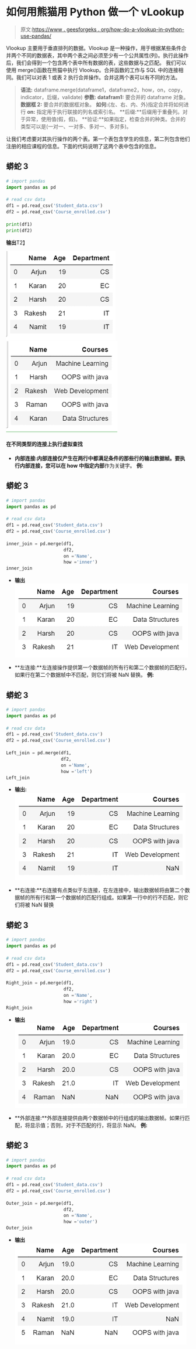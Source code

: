 # 如何用熊猫用 Python 做一个 vLookup

> 原文:[https://www . geesforgeks . org/how-do-a-vlookup-in-python-use-pandas/](https://www.geeksforgeeks.org/how-to-do-a-vlookup-in-python-using-pandas/)

Vlookup 主要用于垂直排列的数据。Vlookup 是一种操作，用于根据某些条件合并两个不同的数据表，其中两个表之间必须至少有一个公共属性(列)。执行此操作后，我们会得到一个包含两个表中所有数据的表，这些数据与之匹配。
我们可以使用 merge()函数在熊猫中执行 Vlookup。合并函数的工作与 SQL 中的连接相同。我们可以对表 1 或表 2 执行合并操作。合并这两个表可以有不同的方法。

> **语法:** dataframe.merge(dataframe1，dataframe2，how，on，copy，indicator，后缀，validate)
> **参数:**
> **datafram1:** 要合并的 dataframe 对象。
> **数据框 2:** 要合并的数据框对象。
> **如何:**{左、右、内、外}指定合并将如何进行
> **on:** 指定用于执行联接的列名或索引名。
> **后缀:**后缀用于重叠列。对于异常，使用值(假，假)。
> **验证:**如果指定，检查合并的种类。合并的类型可以是(一对一、一对多、多对一、多对多)。

让我们考虑要对其执行操作的两个表。第一个表包含学生的信息，第二列包含他们注册的相应课程的信息。下面的代码说明了这两个表中包含的信息。

## 蟒蛇 3

```py
# import pandas
import pandas as pd

# read csv data
df1 = pd.read_csv('Student_data.csv')
df2 = pd.read_csv('Course_enrolled.csv')

print(df1)
print(df2)
```

**输出**T2】

![](img/164e8c95612c53de23b4512d13132a17.png) ![](img/4e0538fa13ff07e3faae4d8ec55cd0c7.png)

#### 在不同类型的连接上执行虚拟查找

*   **内部连接:**内部连接仅产生在两行中都满足条件的那些行的输出数据帧。要执行内部连接，您可以在 how 中指定**内部**作为关键字。
    **例:**

## 蟒蛇 3

```py
# import pandas
import pandas as pd

# read csv data
df1 = pd.read_csv('Student_data.csv')
df2 = pd.read_csv('Course_enrolled.csv')

inner_join = pd.merge(df1, 
                      df2, 
                      on ='Name', 
                      how ='inner')
inner_join
```

*   **输出**
    ![](img/fc7526f2d5bb409704135f463703afe4.png)

*   **左连接:**左连接操作提供第一个数据帧的所有行和第二个数据帧的匹配行。如果行在第二个数据帧中不匹配，则它们将被 NaN 替换。
    **例:**

## 蟒蛇 3

```py
# import pandas
import pandas as pd

# read csv data
df1 = pd.read_csv('Student_data.csv')
df2 = pd.read_csv('Course_enrolled.csv')

Left_join = pd.merge(df1, 
                     df2, 
                     on ='Name', 
                     how ='left')
Left_join
```

*   **输出:**
    ![](img/7bd45ab2a5a4361e6a4eccd317e280a2.png)

*   **右连接:**右连接有点类似于左连接，在左连接中，输出数据帧将由第二个数据帧的所有行和第一个数据帧的匹配行组成。如果第一行中的行不匹配，则它们将被 NaN
    替换

## 蟒蛇 3

```py
# import pandas
import pandas as pd

# read csv data
df1 = pd.read_csv('Student_data.csv')
df2 = pd.read_csv('Course_enrolled.csv')

Right_join = pd.merge(df1, 
                      df2, 
                      on ='Name',
                      how ='right')
Right_join
```

*   **输出**
    ![](img/8256b08198aba11cb9ad18690bc3ca16.png)

*   **外部连接:**外部连接提供由两个数据帧中的行组成的输出数据帧。如果行匹配，将显示值；否则，对于不匹配的行，将显示 NaN。
    **例:**

## 蟒蛇 3

```py
# import pandas
import pandas as pd

# read csv data
df1 = pd.read_csv('Student_data.csv')
df2 = pd.read_csv('Course_enrolled.csv')

Outer_join = pd.merge(df1, 
                      df2, 
                      on ='Name', 
                      how ='outer')
Outer_join
```

*   **输出**
    ![](img/e009475e5d374d09eb82458953a18d59.png)